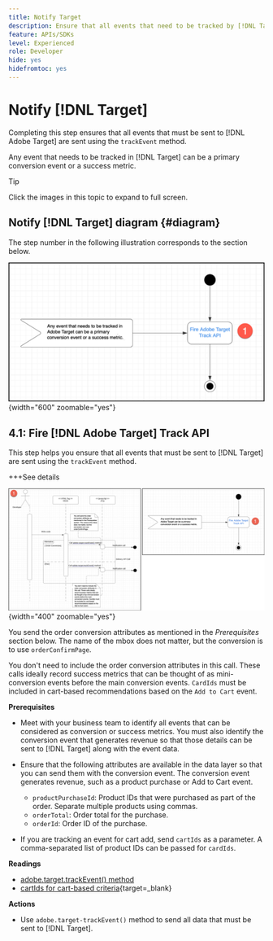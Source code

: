 ```yaml
---
title: Notify Target
description: Ensure that all events that need to be tracked by [!DNL Target] are sent using the trackEvent method.
feature: APIs/SDKs
level: Experienced
role: Developer
hide: yes
hidefromtoc: yes
---
```

# Notify [!DNL Target]

Completing this step ensures that all events that must be sent to [!DNL Adobe Target] are sent using the `trackEvent` method.

Any event that needs to be tracked in [!DNL Target] can be a primary conversion event or a success metric.

>[!TIP]
>
>Click the images in this topic to expand to full screen.

## Notify [!DNL Target] diagram {#diagram}

The step number in the following illustration corresponds to the section below.

![Notify Target diagram](/help/dev/patterns/recs-atjs/assets/diagram-notify-target.png){width="600" zoomable="yes"}

## 4.1: Fire [!DNL Adobe Target] Track API

This step helps you ensure that all events that must be sent to [!DNL Target] are sent using the `trackEvent` method.

+++See details

![Fire Adobe Target Track API diagram](/help/dev/patterns/recs-atjs/assets/fire-adobe-target-track-api-diagram-combined.png
){width="400" zoomable="yes"}

You send the order conversion attributes as mentioned in the *Prerequisites* section below. The name of the mbox does not matter, but the conversion is to use `orderConfirmPage`.

You don't need to include the order conversion attributes in this call. These calls ideally record success metrics that can be thought of as mini-conversion events before the main conversion events. `CardIds` must be included in cart-based recommendations based on the `Add to Cart` event.

**Prerequisites**

* Meet with your business team to identify all events that can be considered as conversion or success metrics. You must also identify the conversion event that generates revenue so that those details can be sent to [!DNL Target] along with the event data.
* Ensure that the following attributes are available in the data layer so that you can send them with the conversion event. The conversion event generates revenue, such as a product purchase or Add to Cart event.

  * `productPurchaseId`: Product IDs that were purchased as part of the order. Separate multiple products using commas.
  * `orderTotal`: Order total for the purchase.
  * `orderId`: Order ID of the purchase.

* If you are tracking an event for cart add, send `cartIds` as a parameter. A comma-separated list of product IDs can be passed for `cardIds`.

**Readings**

* [adobe.target.trackEvent() method](/help/dev/implement/client-side/atjs/atjs-functions/adobe-target-trackevent.md)
* [cartIds for cart-based criteria](https://experienceleague.adobe.com/docs/target/using/recommendations/criteria/base-the-recommendation-on-a-recommendation-key.html?lang=en#cart-based){target=_blank}

**Actions**

* Use `adobe.target-trackEvent()` method to send all data that must be sent to [!DNL Target].







